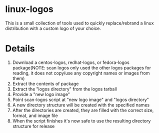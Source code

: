 # linux-logos
This is a small collection of tools used to quickly replace/rebrand a linux distribution with a custom logo of your choice.

# Details
1. Download a centos-logos, redhat-logos, or fedora-logos package(NOTE: scan logos only used the other logos packages for reading, it does not copy/use any copyright names or images from them)
2. Extract the contents of package
3. Extract the "logos directory" from the logos tarball
4. Provide a "new logo image"
5. Point scan-logos script at "new logo image" and "logos directory"
6. A new directory structure will be created with the specified names
7. After the directories are created, they are filled with the correct size, format, and image file
8. When the script finishes it's now safe to use the resulting directory structure for release
